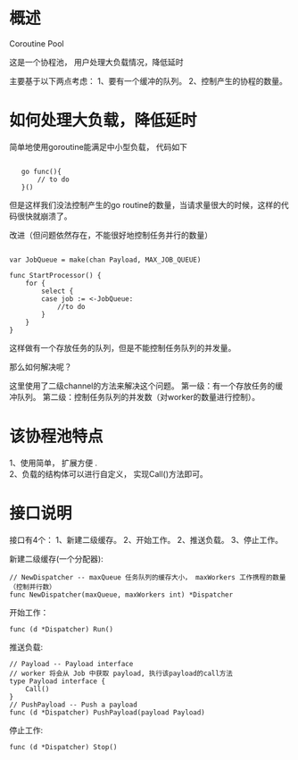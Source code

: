 # 概述

Coroutine Pool

这是一个协程池， 用户处理大负载情况，降低延时

主要基于以下两点考虑：
1、要有一个缓冲的队列。
2、控制产生的协程的数量。

# 如何处理大负载，降低延时

简单地使用goroutine能满足中小型负载， 代码如下

```golang

   go func(){
       // to do
   }()

```

但是这样我们没法控制产生的go routine的数量，当请求量很大的时候，这样的代码很快就崩溃了。  

改进（但问题依然存在，不能很好地控制任务并行的数量）
```golang

var JobQueue = make(chan Payload, MAX_JOB_QUEUE)

func StartProcessor() {
    for {
        select {
        case job := <-JobQueue:
            //to do
        }
    }
}
```
这样做有一个存放任务的队列，但是不能控制任务队列的并发量。   

那么如何解决呢？

这里使用了二级channel的方法来解决这个问题。
第一级：有一个存放任务的缓冲队列。
第二级：控制任务队列的并发数（对worker的数量进行控制）。

#  该协程池特点

1、使用简单， 扩展方便 .  
2、负载的结构体可以进行自定义， 实现Call()方法即可。

# 接口说明

接口有4个：
1、新建二级缓存。
2、开始工作。
2、推送负载。
3、停止工作。

新建二级缓存(一个分配器):
```golang
// NewDispatcher -- maxQueue 任务队列的缓存大小， maxWorkers 工作携程的数量（控制并行数）
func NewDispatcher(maxQueue, maxWorkers int) *Dispatcher
```
开始工作：
```golang
func (d *Dispatcher) Run()
```

推送负载:
```golang
// Payload -- Payload interface
// worker 将会从 Job 中获取 payload, 执行该payload的call方法
type Payload interface {
	Call()
}
// PushPayload -- Push a payload
func (d *Dispatcher) PushPayload(payload Payload)

```

停止工作:
```golang
func (d *Dispatcher) Stop()
```
